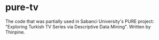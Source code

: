 # pure-tv
The code that was partially used in Sabanci University's PURE project: "Exploring Turkish TV Series via Descriptive Data Mining". Written by Thinpine.

